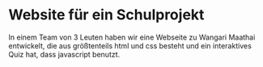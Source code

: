 # Website für ein Schulprojekt
In einem Team von 3 Leuten haben wir eine Webseite zu Wangari Maathai entwickelt, die aus größtenteils html und css besteht und ein interaktives Quiz hat, dass javascript benutzt.

